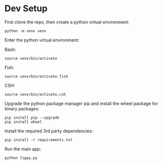 # Dev Setup

First clone the repo, then create a python virtual environment:

```
python -m venv venv
```

Enter the python virtual environment:

Bash:
```
source venv/bin/activate
```
Fish:
```
source venv/bin/activate.fish
```
CSH:
```
source venv/bin/activate.csh
```

Upgrade the python package manager pip and install the wheel package for binary packages:
```
pip install pip --upgrade
pip install wheel
```

Install the required 3rd party dependencies:
```
pip install -r requirements.txt
```

Run the main app:
```
python tippy.py
```


